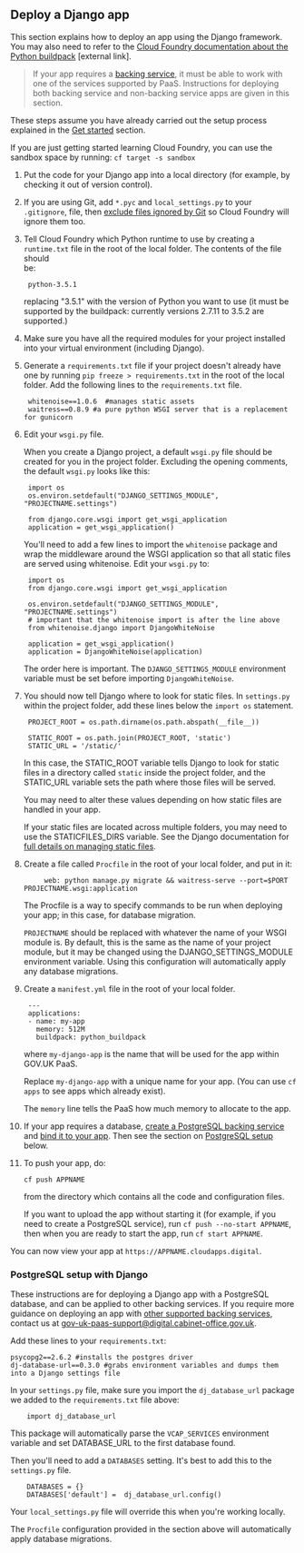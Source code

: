 ## Deploy a Django app

This section explains how to deploy an app using the Django framework. You may also need to refer to the [Cloud Foundry documentation about the Python buildpack](https://docs.cloudfoundry.org/buildpacks/python/index.html) [external link].

> If your app requires a [backing service](/deploying_services.html#deploy-a-backing-or-routing-service), it must be able to work with one of the services supported by PaaS. Instructions for deploying both backing service and non-backing service apps are given in this section.

These steps assume you have already carried out the setup process explained in the [Get started](/get_started.html#get-started) section.

If you are just getting started learning Cloud Foundry, you can use the sandbox space by running: ``cf target -s sandbox``

1. Put the code for your Django app into a local directory (for example, by checking it out of version control).

2. If you are using Git, add `*.pyc` and `local_settings.py` to your `.gitignore`, file, then
   [exclude files ignored by Git](/deploying_apps.html#excluding-files) so Cloud Foundry will ignore them too.

3. Tell Cloud Foundry which Python runtime to use by creating a `runtime.txt`   file in the root of the local folder. The contents of the file should  
   be:

        python-3.5.1  

    replacing "3.5.1" with the version of Python you want to use (it must be supported by the buildpack: currently versions 2.7.11 to 3.5.2 are supported.)

4. Make sure you have all the required modules for your project installed into your virtual environment (including Django).

1. Generate a ``requirements.txt`` file if your project doesn't already have one by running ``pip freeze > requirements.txt`` in the root of the local folder.
    Add the following lines to the ``requirements.txt`` file.

        whitenoise==1.0.6  #manages static assets
        waitress==0.8.9 #a pure python WSGI server that is a replacement for gunicorn

4. Edit your `wsgi.py` file.

    When you create a Django project, a default `wsgi.py` file should be created for you in the project folder. Excluding the opening comments, the default `wsgi.py` looks like this:

        import os
        os.environ.setdefault("DJANGO_SETTINGS_MODULE", "PROJECTNAME.settings")

        from django.core.wsgi import get_wsgi_application
        application = get_wsgi_application()


    You'll need to add a few lines to import the `whitenoise` package and wrap the middleware around the WSGI application so that all static files are served using whitenoise. Edit your `wsgi.py` to:

        import os
        from django.core.wsgi import get_wsgi_application

        os.environ.setdefault("DJANGO_SETTINGS_MODULE", "PROJECTNAME.settings")
        # important that the whitenoise import is after the line above
        from whitenoise.django import DjangoWhiteNoise

        application = get_wsgi_application()
        application = DjangoWhiteNoise(application)


    The order here is important. The `DJANGO_SETTINGS_MODULE` environment variable must be set before importing `DjangoWhiteNoise`.

1. You should now tell Django where to look for static files. In `settings.py` within the project folder, add these lines below the ``import os`` statement.

        PROJECT_ROOT = os.path.dirname(os.path.abspath(__file__))

        STATIC_ROOT = os.path.join(PROJECT_ROOT, 'static')
        STATIC_URL = '/static/'

    In this case, the STATIC_ROOT variable tells Django to look for static files in a directory called ``static`` inside the project folder, and the STATIC_URL variable sets the path where those files will be served.

    You may need to alter these values depending on how static files are handled in your app.

    If your static files are located across multiple folders, you may need to use the STATICFILES_DIRS variable. See the Django documentation for [full details on managing static files](https://docs.djangoproject.com/en/1.9/howto/static-files/).

1. Create a file called `Procfile` in the root of your local folder,
   and put in it:

            web: python manage.py migrate && waitress-serve --port=$PORT PROJECTNAME.wsgi:application

    The Procfile is a way to specify commands to be run when deploying your app; in this case, for database migration.

    `PROJECTNAME` should be replaced with whatever the name of your WSGI module is. By default, this is the same as the name of your project module, but it may be changed using the DJANGO_SETTINGS_MODULE environment variable. Using this configuration will automatically apply any database migrations.

1. Create a `manifest.yml` file in the root of your local folder.

        ---
        applications:
        - name: my-app
          memory: 512M
          buildpack: python_buildpack

    where `my-django-app` is the name that will be used for the app within GOV.UK PaaS.

    Replace ``my-django-app`` with a unique name for your app. (You can use ``cf apps`` to see apps which already exist).

    The `memory` line tells the PaaS how much memory to allocate to the app.

1. If your app requires a database, [create a PostgreSQL backing service](/deploying_services.html#postgresql) and [bind it to your app](/deploying_services.html#bind-a-postgresql-service-to-your-app). Then see the section on [PostgreSQL setup](/deploying_apps.html#postgresql-setup-with-django) below.

1. To push your app, do:

    ``cf push APPNAME``

    from the directory which contains all the code and configuration files.

    If you want to upload the app without starting it (for example, if you need to create a PostgreSQL service), run `cf push --no-start APPNAME`, then when you are ready to start the app, run `cf start APPNAME`.

You can now view your app at `https://APPNAME.cloudapps.digital`.

### PostgreSQL setup with Django

These instructions are for deploying a Django app with a PostgreSQL database, and can be applied to other backing services. If you require more guidance on deploying an app with [other supported backing services](/deploying_services.html#deploy-a-backing-or-routing-service), contact us at [gov-uk-paas-support@digital.cabinet-office.gov.uk](mailto:gov-uk-paas-support@digital.cabinet-office.gov.uk).

Add these lines to your ``requirements.txt``:

```
psycopg2==2.6.2 #installs the postgres driver
dj-database-url==0.3.0 #grabs environment variables and dumps them into a Django settings file
```

In your `settings.py` file, make sure you import the ``dj_database_url`` package we added to the `requirements.txt` file above:

        import dj_database_url

This package will automatically parse the ``VCAP_SERVICES`` environment variable and set DATABASE_URL to the first database found.

Then you'll need to add a `DATABASES` setting. It's best to add this to the `settings.py` file.

        DATABASES = {}
        DATABASES['default'] =  dj_database_url.config()

Your `local_settings.py` file will override this when you're working locally.

The `Procfile` configuration provided in the section above will automatically apply database migrations.

